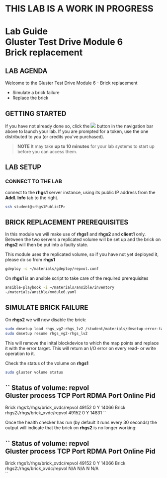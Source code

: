# **THIS LAB IS A WORK IN PROGRESS**
# Lab Guide <br/> Gluster Test Drive Module 6 <br/> Brick replacement

## LAB AGENDA

Welcome to the Gluster Test Drive Module 6 - Brick replacement

- Simulate a brick failure
- Replace the brick 

## GETTING STARTED

If you have not already done so, click the <img src="http://us-west-2-aws-training.s3.amazonaws.com/awsu-spl/spl02-working-ebs/media/image005.png"> button in the navigation bar above to launch your lab. If you are prompted for a token, use the one distributed to you (or credits you've purchased).

> **NOTE** It may take **up to 10 minutes** for your lab systems to start up before you can access them.

## LAB SETUP

### CONNECT TO THE LAB

connect to the **rhgs1** server instance, using its public IP address from the **Addl. Info** tab to the right. 
```bash
ssh student@<rhgs1PublicIP>
```

## BRICK REPLACEMENT PREREQUISITES

In this module we will make use of **rhgs1** and **rhgs2** and **client1** only. 
Between the two servers a replicated volume will be set up and the brick on
**rhgs2** will then be put into a faulty state. 

This module uses the replicated volume, so if you have not yet deployed it,
please do so from **rhgs1**
```bash
gdeploy -c ~/materials/gdeploy/repvol.conf
```


On **rhgs1** is an ansible script to take care of the required prerequisites
```bash
ansible-playbook -i ~/materials/ansible/inventory
~/materials/ansible/module6.yaml
```
## SIMULATE BRICK FAILURE

On **rhgs2** we will now disable the brick:

```bash
sudo dmsetup load rhgs_vg2-rhgs_lv2 /student/materials/dmsetup-error-target
sudo dmsetup resume rhgs_vg2-rhgs_lv2
```

This will remove the inital blockdevice to which the map points and replace it
with the error target. This will return an I/O error on every read- or write
operation to it. 

Check the status of the volume on **rhgs1**
```bash
sudo gluster volume status
```
``
Status of volume: repvol                                                                                                                                                     
Gluster process                             TCP Port  RDMA Port  Online  Pid
------------------------------------------------------------------------------
Brick rhgs1:/rhgs/brick_xvdc/repvol         49152     0          Y       14066
Brick rhgs2:/rhgs/brick_xvdc/repvol         49152     0          Y       14831
``

Once the health checker has run (by default it runs every 30 seconds) the output
will indicate that the brick on **rhgs2** is no longer working:

``
Status of volume: repvol                                                                                                                                                     
Gluster process                             TCP Port  RDMA Port  Online  Pid
------------------------------------------------------------------------------
Brick rhgs1:/rhgs/brick_xvdc/repvol         49152     0          Y       14066
Brick rhgs2:/rhgs/brick_xvdc/repvol         N/A       N/A        N       N/A  
``


